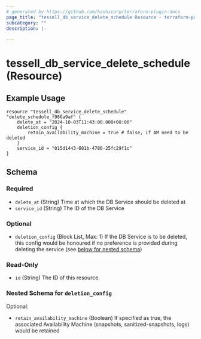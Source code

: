 ```yaml
---
# generated by https://github.com/hashicorp/terraform-plugin-docs
page_title: "tessell_db_service_delete_schedule Resource - terraform-provider-tessell"
subcategory: ""
description: |-
  
---
```


# tessell_db_service_delete_schedule (Resource)



## Example Usage
```
resource "tessell_db_service_delete_schedule" "delete_schedule_f986a9af" {
	delete_at = "2024-10-03T11:43:00.000+00:00"
	deletion_config {
		retain_availability_machine = true # false, if AM need to be deleted
	}
	service_id = "015d1443-601b-4786-25fc29f1c"
}
```

<!-- schema generated by tfplugindocs -->
## Schema

### Required

- `delete_at` (String) Time at which the DB Service should be deleted at
- `service_id` (String) The ID of the DB Service

### Optional

- `deletion_config` (Block List, Max: 1) If the DB Service is to be deleted, this config would be honoured if no preference is provided during deleting the service (see [below for nested schema](#nestedblock--deletion_config))

### Read-Only

- `id` (String) The ID of this resource.

<a id="nestedblock--deletion_config"></a>
### Nested Schema for `deletion_config`

Optional:

- `retain_availability_machine` (Boolean) If specified as true, the associated Availability Machine (snapshots, sanitized-snapshots, logs) would be retained
